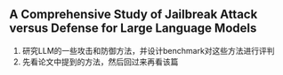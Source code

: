 ## A Comprehensive Study of Jailbreak Attack versus Defense for Large Language Models
1. 研究LLM的一些攻击和防御方法，并设计benchmark对这些方法进行评判
2. 先看论文中提到的方法，然后回过来再看该篇